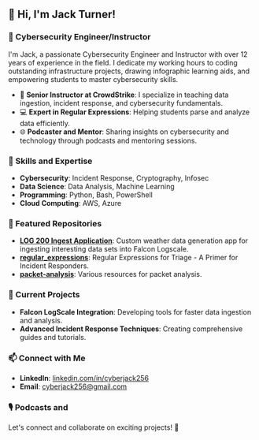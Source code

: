 ## 👋 Hi, I'm Jack Turner!

### 🚀 Cybersecurity Engineer/Instructor

I'm Jack, a passionate Cybersecurity Engineer and Instructor with over 12 years of experience in the field. I dedicate my working hours to coding outstanding infrastructure projects, drawing infographic learning aids, and empowering students to master cybersecurity skills.

- 🌟 **Senior Instructor at CrowdStrike**: I specialize in teaching data ingestion, incident response, and cybersecurity fundamentals.
- 💻 **Expert in Regular Expressions**: Helping students parse and analyze data efficiently.
- 🌐 **Podcaster and Mentor**: Sharing insights on cybersecurity and technology through podcasts and mentoring sessions.

### 🔧 Skills and Expertise
- **Cybersecurity**: Incident Response, Cryptography, Infosec
- **Data Science**: Data Analysis, Machine Learning
- **Programming**: Python, Bash, PowerShell
- **Cloud Computing**: AWS, Azure

### 📘 Featured Repositories
- [**LOG 200 Ingest Application**](https://github.com/cyberjack256/weather): Custom weather data generation app for ingesting interesting data sets into Falcon Logscale.
- [**regular_expressions**](https://github.com/cyberjack256/regular_expressions): Regular Expressions for Triage - A Primer for Incident Responders.
- [**packet-analysis**](https://github.com/cyberjack256/packet-analysis): Various resources for packet analysis.
### 🌱 Current Projects
- **Falcon LogScale Integration**: Developing tools for faster data ingestion and analysis.
- **Advanced Incident Response Techniques**: Creating comprehensive guides and tutorials.

### 📫 Connect with Me
- **LinkedIn**: [linkedin.com/in/cyberjack256](https://www.linkedin.com/in/cyberjack256)
- **Email**: [cyberjack256@gmail.com](mailto:jackturner@cybermail.com)

### 🎙️ Podcasts and 

Let's connect and collaborate on exciting projects! 🚀

